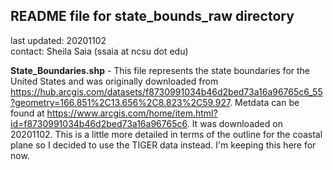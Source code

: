 ## README file for state_bounds_raw directory ##

last updated: 20201102<br/>
contact: Sheila Saia (ssaia at ncsu dot edu)

**State_Boundaries.shp** - This file represents the state boundaries for the United States and was originally downloaded from https://hub.arcgis.com/datasets/f8730991034b46d2bed73a16a96765c6_55?geometry=166.851%2C13.656%2C8.823%2C59.927. Metdata can be found at https://www.arcgis.com/home/item.html?id=f8730991034b46d2bed73a16a96765c6. It was downloaded on 20201102. This is a little more detailed in terms of the outline for the coastal plane so I decided to use the TIGER data instead. I'm keeping this here for now.
